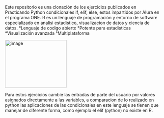 Este repositorio es una clonación de los ejercicios publicados en Practicando Python condicionales if, elif, else, 
estos impartidos por Alura en el programa ONE.
R es un lenguaje de programación y entorno de software especializado en analisi estadistico, visualizacion de datos 
y ciencia de datos.
°Lenguaje de codigo abierto
°Potente para estadisticas
°Visualización avanzada
°Multiplataforma


<img width="200" height="155" alt="image" src="https://github.com/user-attachments/assets/7760d1c5-22a4-4b45-beeb-e91d828e1824" />


Para estos ejercicios cambie las entradas de parte del usuario por valores asignados directamente a las variables, a comparacion de lo 
realizado en python las aplicaciones de las condicionales en este lenguaje se tienen que manejar de diferente forma, como ejemplo el elif 
(python) no existe en R.
